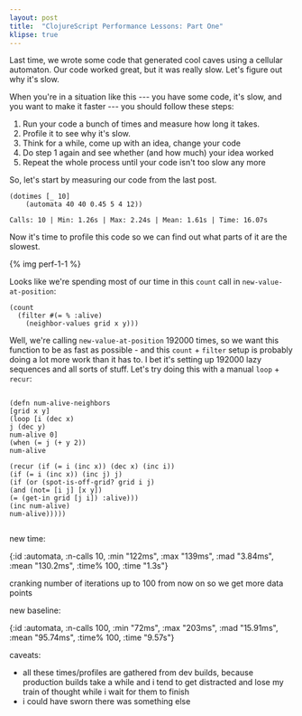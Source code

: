 ```yaml
---
layout: post
title:  "ClojureScript Performance Lessons: Part One"
klipse: true
---
```


Last time, we wrote some code that generated cool caves using a cellular automaton. Our code worked great, but it was really slow. Let's figure out why it's slow.

When you're in a situation like this --- you have some code, it's slow, and you want to make it faster --- you should follow these steps:

1. Run your code a bunch of times and measure how long it takes.
1. Profile it to see why it's slow.
1. Think for a while, come up with an idea, change your code
1. Do step 1 again and see whether (and how much) your idea worked
1. Repeat the whole process until your code isn't too slow any more

So, let's start by measuring our code from the last post.

<pre>
<code>(dotimes [_ 10]
	(automata 40 40 0.45 5 4 12))

Calls: 10 | Min: 1.26s | Max: 2.24s | Mean: 1.61s | Time: 16.07s</code>
</pre>

Now it's time to profile this code so we can find out what parts of it are the slowest.

{% img perf-1-1 %}

Looks like we're spending most of our time in this `count` call in `new-value-at-position`: 

<pre>
<code>(count
  (filter #(= % :alive)
    (neighbor-values grid x y)))
</code></pre>

Well, we're calling `new-value-at-position` 192000 times, so we want this function to be as fast as possible - and this `count` + `filter` setup is probably doing a lot more work than it has to. I bet it's setting up 192000 lazy sequences and all sorts of stuff. Let's try doing this with a manual `loop` + `recur`:

<pre><code>
(defn num-alive-neighbors
[grid x y]
(loop [i (dec x)
j (dec y)
num-alive 0]
(when (= j (+ y 2))
num-alive

(recur (if (= i (inc x)) (dec x) (inc i))
(if (= i (inc x)) (inc j) j)
(if (or (spot-is-off-grid? grid i j)
(and (not= [i j] [x y])
(= (get-in grid [j i]) :alive)))
(inc num-alive)
num-alive)))))

</code></pre>

new time:

{:id :automata, :n-calls 10, :min "122ms", :max "139ms", :mad "3.84ms", :mean "130.2ms", :time% 100, :time "1.3s"}

cranking number of iterations up to 100 from now on so we get more data points

new baseline:

{:id :automata, :n-calls 100, :min "72ms", :max "203ms", :mad "15.91ms", :mean "95.74ms", :time% 100, :time "9.57s"}



caveats:
* all these times/profiles are gathered from dev builds, because production builds take a while and i tend to get distracted and lose my train of thought while i wait for them to finish
* i could have sworn there was something else
